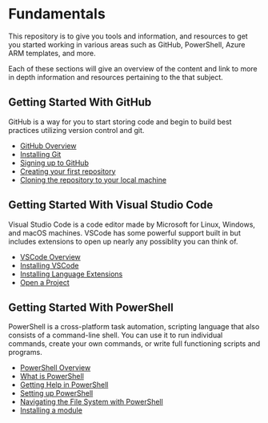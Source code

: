# Fundamentals

This repository is to give you tools and information, and resources to get you started working in various areas such as GitHub, PowerShell, Azure ARM templates, and more.

Each of these sections will give an overview of the content and link to more in depth information and resources pertaining to the that subject.

## Getting Started With GitHub

GitHub is a way for you to start storing code and begin to build best practices utilizing version control and git.

- [GitHub Overview](/Github/Overview.md)
- [Installing Git](/Github/Overview.md#installing-git)
- [Signing up to GitHub](/Github/Overview.md#Signing-up-to-GitHub)
- [Creating your first repository](/Github/Overview.md#creating-your-first-repository)
- [Cloning the repository to your local machine](/Github/Overview.md#cloning-the-repository-to-your-local-machine)

## Getting Started With Visual Studio Code

Visual Studio Code is a code editor made by Microsoft for Linux, Windows, and macOS machines. VSCode has some powerful support built in but includes extensions to open up nearly any possiblity you can think of.

- [VSCode Overview](/VsCode/Overview.md)
- [Installing VSCode](/VsCode/Overview.md#installing-vscode)
- [Installing Language Extensions](/VsCode/Overview.md#installing-language-extensions)
- [Open a Project](/VsCode/Overview.md#open-a-project)

## Getting Started With PowerShell

PowerShell is a cross-platform task automation, scripting language that also consists of a command-line shell. You can use it to run individual commands, create your own commands, or write full functioning scripts and programs.

- [PowerShell Overview](/PowerShell/Overview.md)
- [What is PowerShell](/PowerShell/Overview.md#what-is-powershell)
- [Getting Help in PowerShell](/PowerShell/Overview.md#getting-help-in-powershell)
- [Setting up PowerShell](/PowerShell/Overview.md#setting-up-powershell)
- [Navigating the File System with PowerShell](/PowerShell/Overview.md#navigating-the-file-system-with-powershell)
- [Installing a module](/PowerShell/Overview.md#installing-a-module)
